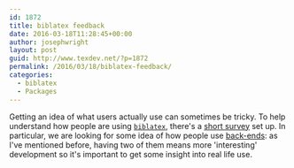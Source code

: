 ```yaml
---
id: 1872
title: biblatex feedback
date: 2016-03-18T11:28:45+00:00
author: josephwright
layout: post
guid: http://www.texdev.net/?p=1872
permalink: /2016/03/18/biblatex-feedback/
categories:
  - biblatex
  - Packages
---
```

Getting an idea of what users actually use can sometimes be tricky. To help understand how people are using [`biblatex`](http://ctan.org/pkg/biblatex), there's a [short survey](https://www.surveymonkey.com/r/X2FWPNR) set up. In particular, we are looking for some idea of how people use [back-ends](http://www.texdev.net/2016/03/13/managing-biblatex-backends/): as I've mentioned before, having two of them means more 'interesting' development so it's important to get some insight into real life use.
